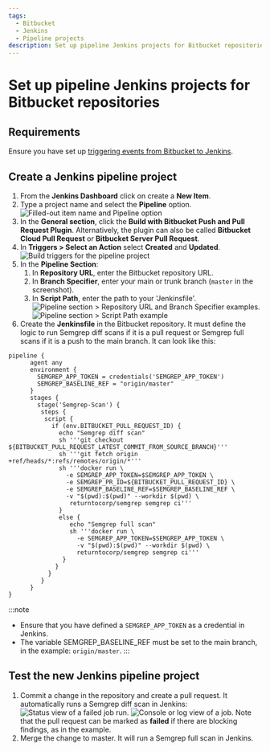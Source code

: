 ```yaml
---
tags:
  - Bitbucket
  - Jenkins
  - Pipeline projects
description: Set up pipeline Jenkins projects for Bitbucket repositories.
---
```


# Set up pipeline Jenkins projects for Bitbucket repositories

## Requirements
Ensure you have set up [triggering events from Bitbucket to Jenkins](https://semgrep.dev/docs/kb/semgrep-ci/bitbucket-triggering-events-to-jenkins/).

## Create a Jenkins pipeline project

1. From the **Jenkins Dashboard** click on create a **New Item**.
1. Type a project name and select the **Pipeline** option.
![Filled-out item name and Pipeline option](/img/kb/bitbucket-jenkins-new.png)
1. In the **General section**, click the **<i class="fa-solid fa-square-check"></i> Build with Bitbucket Push and Pull Request Plugin**. Alternatively, the plugin can also be called **Bitbucket Cloud Pull Request** or **Bitbucket Server Pull Request**.
1. In **Triggers > Select an Action** select **Created** and **Updated**.
![Build triggers for the pipeline project](/img/kb/bitbucket-jenkins-events.png)
1. In the **Pipeline Section**:
    1. In **Repository URL**, enter the Bitbucket repository URL.
    1. In **Branch Specifier**, enter your main or trunk branch (`master` in the screenshot).
    1. In **Script Path**, enter the path to your 'Jenkinsfile'.
    ![Pipeline section > Repository URL and Branch Specifier examples.](/img/kb/bitbucket-jenkins-pipeline-section-1.png)
    ![Pipeline section > Script Path example](/img/kb/bitbucket-jenkins-pipeline-section-2.png)
1. Create the **Jenkinsfile** in the Bitbucket repository. It must define the logic to run Semgrep diff scans if it is a pull request or Semgrep full scans if it is a push to the main branch. It can look like this:
```
pipeline {
      agent any
      environment {
        SEMGREP_APP_TOKEN = credentials('SEMGREP_APP_TOKEN')
        SEMGREP_BASELINE_REF = "origin/master"
      }
      stages {
        stage('Semgrep-Scan') {
         steps {
          script {
            if (env.BITBUCKET_PULL_REQUEST_ID) {
              echo "Semgrep diff scan"
              sh '''git checkout ${BITBUCKET_PULL_REQUEST_LATEST_COMMIT_FROM_SOURCE_BRANCH}'''
              sh '''git fetch origin +ref/heads/*:refs/remotes/origin/*'''
              sh '''docker run \
                -e SEMGREP_APP_TOKEN=$SEMGREP_APP_TOKEN \
                -e SEMGREP_PR_ID=${BITBUCKET_PULL_REQUEST_ID} \
                -e SEMGREP_BASELINE_REF=$SEMGREP_BASELINE_REF \
                -v "$(pwd):$(pwd)" --workdir $(pwd) \
                 returntocorp/semgrep semgrep ci'''
              }
              else {
                 echo "Semgrep full scan"
                 sh '''docker run \
                   -e SEMGREP_APP_TOKEN=$SEMGREP_APP_TOKEN \
                   -v "$(pwd):$(pwd)" --workdir $(pwd) \
                   returntocorp/semgrep semgrep ci'''
               }
             }
           }
         }
      }
}
```

:::note
- Ensure that you have defined a `SEMGREP_APP_TOKEN` as a credential in Jenkins.
- The variable SEMGREP_BASELINE_REF must be set to the main branch, in the example: `origin/master`.
:::

## Test the new Jenkins pipeline project

1. Commit a change in the repository and create a pull request. It automatically runs a Semgrep diff scan in Jenkins:
![Status view of a failed job run.](/img/kb/bitbucket-jenkins-pullrequest-1.png)
![Console or log view of a job.](/img/kb/bitbucket-jenkins-pullrequest-2.png)
    Note that the pull request can be marked as **failed** if there are blocking findings, as in the example.
1. Merge the change to master. It will run a Semgrep full scan in Jenkins.



